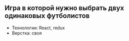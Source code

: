 ## Игра в которой нужно выбрать двух одинаковых футболистов

* Технологии: React, redux
* Верстка: своя


